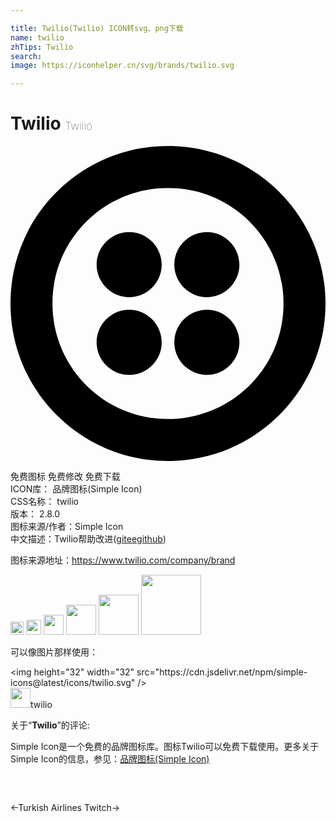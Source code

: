 ```yaml
---

title: Twilio(Twilio) ICON转svg、png下载
name: twilio
zhTips: Twilio
search: 
image: https://iconhelper.cn/svg/brands/twilio.svg

---
```


# Twilio  <small style="font-size: 60%;font-weight: 100">Twilio</small>

<div id="svg" class="svg-wrap">
<svg role="img" viewBox="0 0 24 24" xmlns="http://www.w3.org/2000/svg"><title>Twilio icon</title><path d="M12 0C5.381-.008.008 5.352 0 11.971V12c0 6.64 5.359 12 12 12 6.64 0 12-5.36 12-12 0-6.641-5.36-12-12-12zm0 20.801c-4.846.015-8.786-3.904-8.801-8.75V12c-.014-4.846 3.904-8.786 8.75-8.801H12c4.847-.014 8.786 3.904 8.801 8.75V12c.015 4.847-3.904 8.786-8.75 8.801H12zm5.44-11.76c0 1.359-1.12 2.479-2.481 2.479-1.366-.007-2.472-1.113-2.479-2.479 0-1.361 1.12-2.481 2.479-2.481 1.361 0 2.481 1.12 2.481 2.481zm0 5.919c0 1.36-1.12 2.48-2.481 2.48-1.367-.008-2.473-1.114-2.479-2.48 0-1.359 1.12-2.479 2.479-2.479 1.361-.001 2.481 1.12 2.481 2.479zm-5.919 0c0 1.36-1.12 2.48-2.479 2.48-1.368-.007-2.475-1.113-2.481-2.48 0-1.359 1.12-2.479 2.481-2.479 1.358-.001 2.479 1.12 2.479 2.479zm0-5.919c0 1.359-1.12 2.479-2.479 2.479-1.367-.007-2.475-1.112-2.481-2.479 0-1.361 1.12-2.481 2.481-2.481 1.358 0 2.479 1.12 2.479 2.481z"/></svg>
</div>
<detail full-name='twilio'></detail>

<div class="detail-page">
<p>
<span><span class="badge-success badge">免费图标</span> <span class="badge-success badge">免费修改</span>  <span class="badge-success badge">免费下载</span> </span>
<br/>
<span>
ICON库：
<span class="badge-secondary badge">品牌图标(Simple Icon)</span> 
</span>
<br/>
<span>
CSS名称：
<span class="badge-secondary badge">twilio</span> 
</span>

<br/>
<span>
版本：
<span class="badge-secondary badge">2.8.0</span> 
</span>
<br/>
<span>图标来源/作者：<span class="badge-light badge">Simple Icon</span></span> 
<br/>
<span class="zh-detail">中文描述：<span class="badge-primary badge">Twilio</span><span class="help-link"><span>帮助改进</span>(<a href="https://gitee.com/liuwave/icon-helper/edit/master/json/brands/twilio.json" target="_blank" rel="noopener noreferrer">gitee</a><a href="https://github.com/liuwave/icon-helper/edit/master/json/brands/twilio.json" target="_blank" rel="noopener noreferrer">github</a></span>)</span><br/>
</p>
</div><div class="description description alert alert-light"><p>图标来源地址：<a href="https://www.twilio.com/company/brand" target="_blank" rel="noopener noreferrer">https://www.twilio.com/company/brand</a></p></div>
<div class="alert alert-dark">
<img height="21" width="21" src="https://cdn.jsdelivr.net/npm/simple-icons@latest/icons/twilio.svg" />
<img height="24" width="24" src="https://cdn.jsdelivr.net/npm/simple-icons@latest/icons/twilio.svg" />
<img height="32" width="32" src="https://cdn.jsdelivr.net/npm/simple-icons@latest/icons/twilio.svg" />
<img height="48" width="48" src="https://cdn.jsdelivr.net/npm/simple-icons@latest/icons/twilio.svg" />
<img height="64" width="64" src="https://cdn.jsdelivr.net/npm/simple-icons@latest/icons/twilio.svg" />
<img height="96" width="96" src="https://cdn.jsdelivr.net/npm/simple-icons@latest/icons/twilio.svg" />

</div>
<div>
  <p>可以像图片那样使用：    
  </p>
  <div class="alert alert-primary" style="font-size: 14px">
    &lt;img height="32" width="32" src="https://cdn.jsdelivr.net/npm/simple-icons@latest/icons/twilio.svg" /&gt;
    <copy-btn content='<img height="32" width="32" src="https://cdn.jsdelivr.net/npm/simple-icons@latest/icons/twilio.svg" />'></copy-btn>
  </div>
  <div class="alert alert-secondary">
    <img height="32" width="32" src="https://cdn.jsdelivr.net/npm/simple-icons@latest/icons/twilio.svg" />twilio
    <copy-btn content="twilio" btn-title="复制图标名称"></copy-btn>
  </div>
</div>
<div class="icon-detail__container">
<p>关于“<b>Twilio</b>”的评论:</p>
</div>
<Vssue title="关于“Twilio”的评论" />
<div><p>Simple Icon是一个免费的品牌图标库。图标Twilio可以免费下载使用。更多关于  Simple Icon的信息，参见：<a target="_blank" href="https://iconhelper.cn/brands.html">品牌图标(Simple Icon)</a>
</p></div>


<div style="padding:2rem 0 " class="page-nav"><p class="inner"><span class="prev">←<router-link to="/icon/turkish-airlines.html">Turkish Airlines</router-link></span> <span class="next"><router-link to="/icon/twitch.html">Twitch</router-link>→</span></p></div>
